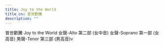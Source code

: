 ```yaml
---
title: Joy to the World
title_cn: 普世歡騰
description: ""
---
```


普世歡騰
Joy to the World
女聲-Alto 第二部 (女中音)
女聲-Soprano 第一部 (女高音)
男聲-Tenor 第三部 (男高音)v